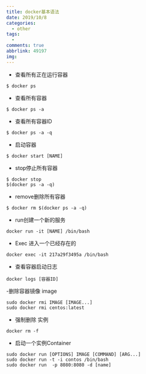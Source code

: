 ```yaml
---
title: docker基本语法
date: 2019/10/8
categories:
  - other
tags:
  - 
comments: true
abbrlink: 49197
img:
---
```


-  	查看所有正在运行容器 
```shell
$ docker ps 
```

-  	查看所有容器 
```shell
$ docker ps -a 
```

-	查看所有容器ID 
```
$ docker ps -a -q 
```

- 启动容器
```
$ docker start [NAME]	
```

-	stop停止所有容器 
```
$ docker stop 
$(docker ps -a -q)
```


- 	remove删除所有容器
```
$ docker rm $(docker ps -a -q) 
```

- run创建一个新的服务
```
docker run -it [NAME] /bin/bash	
```

- Exec 进入一个已经存在的
```
docker exec -it 217a29f3495a /bin/bash	
```

-	查看容器启动日志
```
docker logs [容器ID]
```

-删除容器镜像  image
```
sudo docker rmi IMAGE [IMAGE...]	
sudo docker rmi centos:latest
```
- 强制删除 实例
```
docker rm -f 
```

- 启动一个实例Container 
```
sudo docker run [OPTIONS] IMAGE [COMMAND] [ARG...]
sudo docker run -t -i contos /bin/bash
sudo docker run  -p 8080:8080 -d [name]
```


